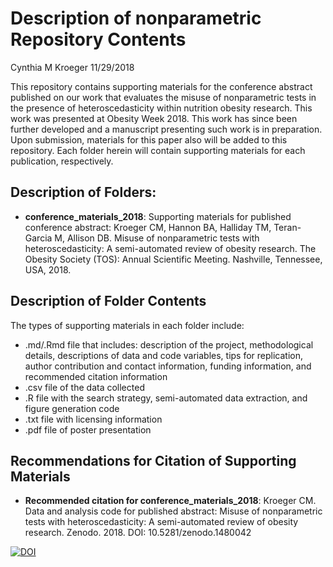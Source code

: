 Description of nonparametric Repository Contents
================
Cynthia M Kroeger
11/29/2018

This repository contains supporting materials for the conference abstract published on our work that evaluates the misuse of nonparametric tests in the presence of heteroscedasticity within nutrition obesity research. This work was presented at Obesity Week 2018. This work has since been further developed and a manuscript presenting such work is in preparation. Upon submission, materials for this paper also will be added to this repository. Each folder herein will contain supporting materials for each publication, respectively.

Description of Folders:
-----------------------

-   **conference\_materials\_2018**: Supporting materials for published conference abstract: Kroeger CM, Hannon BA, Halliday TM, Teran-Garcia M, Allison DB. Misuse of nonparametric tests with heteroscedasticity: A semi-automated review of obesity research. The Obesity Society (TOS): Annual Scientific Meeting. Nashville, Tennessee, USA, 2018.

Description of Folder Contents
------------------------------

The types of supporting materials in each folder include:

-   .md/.Rmd file that includes: description of the project, methodological details, descriptions of data and code variables, tips for replication, author contribution and contact information, funding information, and recommended citation information
-   .csv file of the data collected
-   .R file with the search strategy, semi-automated data extraction, and figure generation code
-   .txt file with licensing information
-   .pdf file of poster presentation 

Recommendations for Citation of Supporting Materials
----------------------------------------------------

-   **Recommended citation for conference\_materials\_2018**: Kroeger CM. Data and analysis code for published abstract: Misuse of nonparametric tests with heteroscedasticity: A semi-automated review of obesity research. Zenodo. 2018. DOI: 10.5281/zenodo.1480042

[![DOI](https://zenodo.org/badge/156651162.svg)](https://zenodo.org/badge/latestdoi/156651162)
